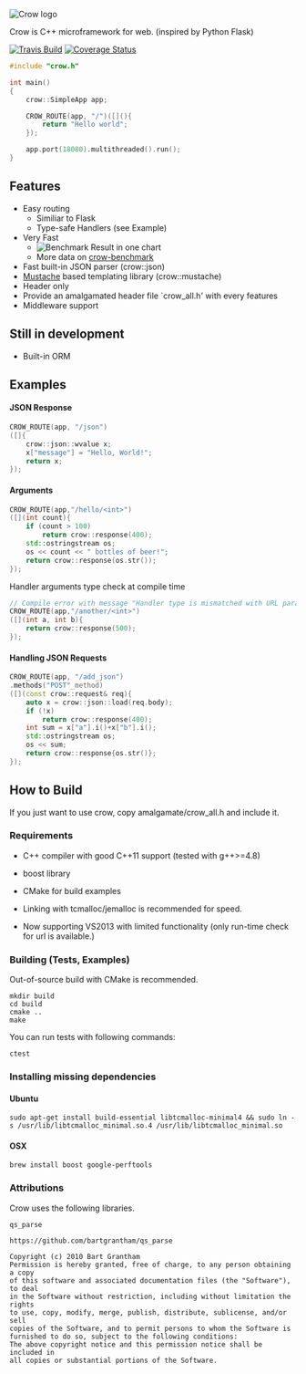 ![Crow logo](http://i.imgur.com/wqivvjK.jpg)

Crow is C++ microframework for web. (inspired by Python Flask)

[![Travis Build](https://travis-ci.org/ipkn/crow.svg?branch=master)](https://travis-ci.org/ipkn/crow)
[![Coverage Status](https://coveralls.io/repos/ipkn/crow/badge.svg?branch=master)](https://coveralls.io/r/ipkn/crow?branch=master)

```c++
#include "crow.h"

int main()
{
    crow::SimpleApp app;

    CROW_ROUTE(app, "/")([](){
        return "Hello world";
    });

    app.port(18080).multithreaded().run();
}
```

## Features

 - Easy routing
   - Similiar to Flask
   - Type-safe Handlers (see Example)
 - Very Fast
   - ![Benchmark Result in one chart](https://docs.google.com/spreadsheets/d/1KidO9XpuwCRZ2p_JRDJj2aep61H8Sh_KDOhApizv4LE/pubchart?oid=2041467789&format=image)
   - More data on [crow-benchmark](https://github.com/ipkn/crow-benchmark)
 - Fast built-in JSON parser (crow::json)
 - [Mustache](http://mustache.github.io/) based templating library (crow::mustache)
 - Header only
 - Provide an amalgamated header file `crow_all.h' with every features
 - Middleware support

## Still in development
 - Built-in ORM

## Examples

#### JSON Response
```c++
CROW_ROUTE(app, "/json")
([]{
    crow::json::wvalue x;
    x["message"] = "Hello, World!";
    return x;
});
```

#### Arguments
```c++
CROW_ROUTE(app,"/hello/<int>")
([](int count){
    if (count > 100)
        return crow::response(400);
    std::ostringstream os;
    os << count << " bottles of beer!";
    return crow::response(os.str());
});
```
Handler arguments type check at compile time
```c++
// Compile error with message "Handler type is mismatched with URL paramters"
CROW_ROUTE(app,"/another/<int>")
([](int a, int b){
    return crow::response(500);
});
```

#### Handling JSON Requests
```c++
CROW_ROUTE(app, "/add_json")
.methods("POST"_method)
([](const crow::request& req){
    auto x = crow::json::load(req.body);
    if (!x)
        return crow::response(400);
    int sum = x["a"].i()+x["b"].i();
    std::ostringstream os;
    os << sum;
    return crow::response{os.str()};
});
```

## How to Build

If you just want to use crow, copy amalgamate/crow_all.h and include it.

### Requirements

 - C++ compiler with good C++11 support (tested with g++>=4.8)
 - boost library
 - CMake for build examples
 - Linking with tcmalloc/jemalloc is recommended for speed.

 - Now supporting VS2013 with limited functionality (only run-time check for url is available.)

### Building (Tests, Examples)

Out-of-source build with CMake is recommended.

```
mkdir build
cd build
cmake ..
make
```

You can run tests with following commands:
```
ctest
```


### Installing missing dependencies

#### Ubuntu
    sudo apt-get install build-essential libtcmalloc-minimal4 && sudo ln -s /usr/lib/libtcmalloc_minimal.so.4 /usr/lib/libtcmalloc_minimal.so

#### OSX
    brew install boost google-perftools

### Attributions

Crow uses the following libraries.

    qs_parse

    https://github.com/bartgrantham/qs_parse

    Copyright (c) 2010 Bart Grantham
    Permission is hereby granted, free of charge, to any person obtaining a copy
    of this software and associated documentation files (the "Software"), to deal
    in the Software without restriction, including without limitation the rights
    to use, copy, modify, merge, publish, distribute, sublicense, and/or sell
    copies of the Software, and to permit persons to whom the Software is
    furnished to do so, subject to the following conditions:
    The above copyright notice and this permission notice shall be included in
    all copies or substantial portions of the Software.

